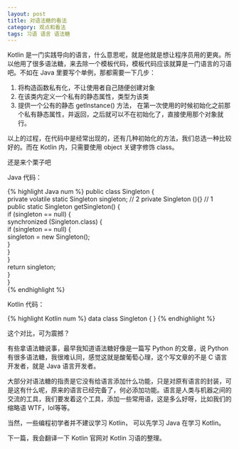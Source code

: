 ```yaml
---
layout: post
title: 对语法糖的看法
category: 观点和看法
tags: 习语 语言 语法糖
---
```


Kotlin 是一门实践导向的语言，什么意思呢，就是他就是想让程序员用的更爽。所以他用了很多语法糖，来去除一个模板代码，模板代码应该就算是一门语言的习语吧。不如在 Java 里要写个单例，那都需要一下几步：

1. 将构造函数私有化，不让使用者自己随便创建对象
2. 在该类内定义一个私有的静态属性，类型为该类
3. 提供一个公有的静态 getInstance() 方法， 在第一次使用的时候初始化之前那个私有静态属性，并返回，之后就可以不在初始化了，直接使用那个对象就行。

以上的过程，在代码中是经常出现的，还有几种初始化的方法，我们总选一种比较好的。而在 Kotlin 内，只需要使用 object 关键字修饰 class。

还是来个栗子吧

Java 代码：

{% highlight Java num %}
public class Singleton {  
  private volatile static Singleton singleton;  // 2
  private Singleton (){}   // 1
  public static Singleton getSingleton() {  
    if (singleton == null) {  
       synchronized (Singleton.class) {  
         if (singleton == null) {  
             singleton = new Singleton();  
         }  
       }  
    }  
    return singleton;  
  }  
}  
{% endhighlight %}

Kotlin 代码：

{% highlight Kotlin num %}
data class Singleton {
}
{% endhighlight %}

这个对比，可为震撼？

有些拿语法糖说事，最早我知道语法糖好像是一篇写 Python 的文章，说 Python 有很多语法糖，我很难认同，感觉这就是酸葡萄心理，这个写文章的不是 C 语言开发者，就是 Java 语言开发者。

大部分对语法糖的指责是它没有给语言添加什么功能，只是对原有语言的封装，可是这有什么呢，原来的语言已经完备了，何必添加功能。语言是人类与机器之间的交流的工具，我们要发着这个工具，添加一些常用语，这是多么好呀，比如我们的缩略语 WTF，lol等等。

当然，一些编程初学者并不建议学习 Kotlin， 可以先学习 Java 在学习 Kotlin。

下一篇，我会翻译一下 Kotlin 官网对 Kotlin 习语的整理。
